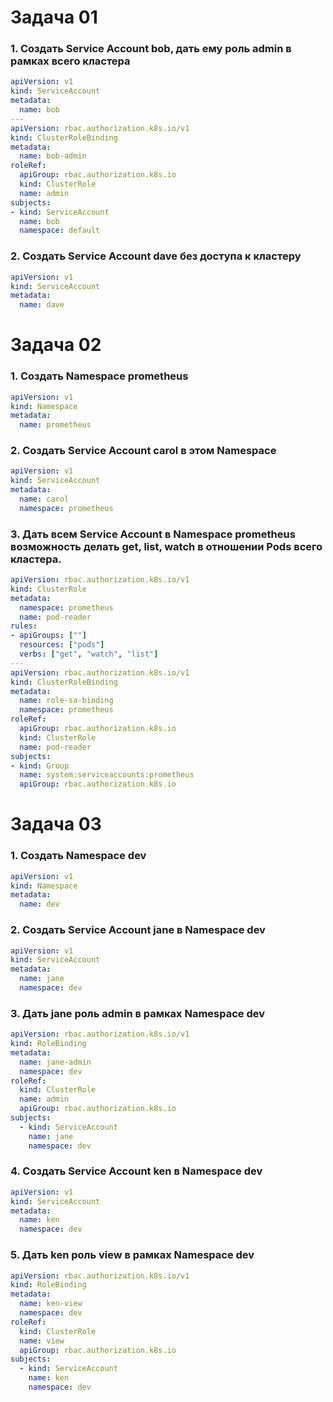 # Задача 01
### 1. Создать Service Account bob, дать ему роль admin в рамках всего кластера
```yaml
apiVersion: v1
kind: ServiceAccount
metadata:
  name: bob
---
apiVersion: rbac.authorization.k8s.io/v1
kind: ClusterRoleBinding
metadata:
  name: bob-admin
roleRef:
  apiGroup: rbac.authorization.k8s.io
  kind: ClusterRole
  name: admin
subjects:
- kind: ServiceAccount
  name: bob
  namespace: default
```
### 2. Создать Service Account dave без доступа к кластеру
```yaml
apiVersion: v1
kind: ServiceAccount
metadata:
  name: dave
```
# Задача 02
### 1. Создать Namespace prometheus
```yaml
apiVersion: v1
kind: Namespace
metadata:
  name: prometheus
```
### 2. Создать Service Account carol в этом Namespace
```yaml
apiVersion: v1
kind: ServiceAccount
metadata:
  name: carol
  namespace: prometheus
```
### 3. Дать всем Service Account в Namespace prometheus возможность делать get, list, watch в отношении Pods всего кластера.
```yaml
apiVersion: rbac.authorization.k8s.io/v1
kind: ClusterRole
metadata:
  namespace: prometheus
  name: pod-reader
rules:
- apiGroups: [""] 
  resources: ["pods"]
  verbs: ["get", "watch", "list"]
---
apiVersion: rbac.authorization.k8s.io/v1
kind: ClusterRoleBinding
metadata:
  name: role-sa-binding
  namespace: prometheus
roleRef:
  apiGroup: rbac.authorization.k8s.io
  kind: ClusterRole
  name: pod-reader
subjects:
- kind: Group
  name: system:serviceaccounts:prometheus
  apiGroup: rbac.authorization.k8s.io
```

# Задача 03
### 1. Создать Namespace dev
```yaml
apiVersion: v1
kind: Namespace
metadata:
  name: dev
```
### 2. Создать Service Account jane в Namespace dev
```yaml
apiVersion: v1
kind: ServiceAccount
metadata:
  name: jane
  namespace: dev
```
### 3. Дать jane роль admin в рамках Namespace dev
```yaml
apiVersion: rbac.authorization.k8s.io/v1
kind: RoleBinding
metadata:
  name: jane-admin
  namespace: dev
roleRef:
  kind: ClusterRole
  name: admin
  apiGroup: rbac.authorization.k8s.io
subjects:
  - kind: ServiceAccount
    name: jane
    namespace: dev
```
### 4. Создать Service Account ken в Namespace dev
```yaml
apiVersion: v1
kind: ServiceAccount
metadata:
  name: ken
  namespace: dev
```
### 5. Дать ken роль view в рамках Namespace dev
```yaml
apiVersion: rbac.authorization.k8s.io/v1
kind: RoleBinding
metadata:
  name: ken-view
  namespace: dev
roleRef:
  kind: ClusterRole
  name: view
  apiGroup: rbac.authorization.k8s.io
subjects:
  - kind: ServiceAccount
    name: ken
    namespace: dev
```